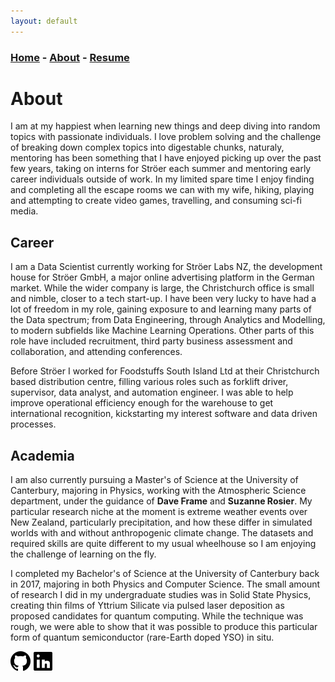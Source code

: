 ```yaml
---
layout: default
---
```


### [Home](../index.md) - [About](../pages/about.md) - [Resume](../pages/resume.md)

# About

I am at my happiest when learning new things and deep diving into random topics with passionate individuals.
I love problem solving and the challenge of breaking down complex topics into digestable chunks, naturaly, mentoring has been something that I have enjoyed picking up over the past few years, taking on interns for Ströer each summer and mentoring early career individuals outside of work.
In my limited spare time I enjoy finding and completing all the escape rooms we can with my wife, hiking, playing and attempting to create video games, travelling, and consuming sci-fi media.

## Career

I am a Data Scientist currently working for Ströer Labs NZ, the development house for Ströer GmbH, a major online advertising platform in the German market.
While the wider company is large, the Christchurch office is small and nimble, closer to a tech start-up.
I have been very lucky to have had a lot of freedom in my role, gaining exposure to and learning many parts of the Data spectrum; from Data Engineering, through Analytics and Modelling, to modern subfields like Machine Learning Operations.
Other parts of this role have included recruitment, third party business assessment and collaboration, and attending conferences.  

Before Ströer I worked for Foodstuffs South Island Ltd at their Christchurch based distribution centre, filling various roles such as forklift driver, supervisor, data analyst, and automation engineer.
I was able to help improve operational efficiency enough for the warehouse to get international recognition, kickstarting my interest software and data driven processes.

## Academia

I am also currently pursuing a Master's of Science at the University of Canterbury, majoring in Physics, working with the Atmospheric Science department, under the guidance of **Dave Frame** and **Suzanne Rosier**.
My particular research niche at the moment is extreme weather events over New Zealand, particularly precipitation, and how these differ in simulated worlds with and without anthropogenic climate change.
The datasets and required skills are quite different to my usual wheelhouse so I am enjoying the challenge of learning on the fly.

I completed my Bachelor's of Science at the University of Canterbury back in 2017, majoring in both Physics and Computer Science.
The small amount of research I did in my undergraduate studies was in Solid State Physics, creating thin films of Yttrium Silicate via pulsed laser deposition as proposed candidates for quantum computing.
While the technique was rough, we were able to show that it was possible to produce this particular form of quantum semiconductor (rare-Earth doped YSO) in situ.

[<img src="../resources/icons/GitHub.png" height="32" width="32"/>](https://github.com/Graphight)
[<img src="../resources/icons/LinkedIn.png" height="32" width="32"/>](https://www.linkedin.com/in/tom-marsh-3aa764154/)

[//]: # ([<img src="../resources/icons/Itch.png" height="32" width="32"/>]&#40;https://graphight.itch.io/&#41; )
